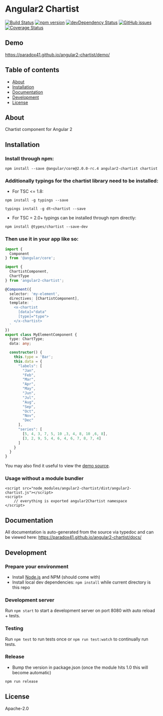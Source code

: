 # Angular2 Chartist
[![Build Status](https://travis-ci.org/paradox41/angular2-chartist.svg?branch=master)](https://travis-ci.org/paradox41/angular2-chartist)
[![npm version](https://badge.fury.io/js/angular2-chartist.svg)](http://badge.fury.io/js/angular2-chartist)
[![devDependency Status](https://david-dm.org/paradox41/angular2-chartist/dev-status.svg)](https://david-dm.org/paradox41/angular2-chartist#info=devDependencies)
[![GitHub issues](https://img.shields.io/github/issues/paradox41/angular2-chartist.svg)](https://github.com/paradox41/angular2-chartist/issues)
[![Coverage Status](https://coveralls.io/repos/github/paradox41/angular2-chartist/badge.svg?branch=master)](https://coveralls.io/github/paradox41/angular2-chartist?branch=master)

## Demo
https://paradox41.github.io/angular2-chartist/demo/

## Table of contents

- [About](#about)
- [Installation](#installation)
- [Documentation](#documentation)
- [Development](#development)
- [License](#licence)

## About

Chartist component for Angular 2

## Installation

### Install through npm:
```
npm install --save @angular/core@2.0.0-rc.4 angular2-chartist chartist
```
### Additionally typings for the chartist library need to be installed:

* For TSC <= 1.8:

```
npm install -g typings --save
```
```
typings install -g dt~chartist --save
```

* For TSC = 2.0+ typings can be installed through npm directly:

```
npm install @types/chartist --save-dev
```

### Then use it in your app like so:

```typescript
import {
  Component
} from '@angular/core';

import {
  ChartistComponent,
  ChartType
} from 'angular2-chartist';

@Component({
  selector: 'my-element',
  directives: [ChartistComponent],
  template: `
    <x-chartist
      [data]="data"
      [type]="type">
    </x-chartist>
  `
})
export class MyElementComponent {
  type: ChartType;
  data: any;

  constructor() {
    this.type = 'Bar';
    this.data = {
      "labels": [
        "Jan",
        "Feb",
        "Mar",
        "Apr",
        "May",
        "Jun",
        "Jul",
        "Aug",
        "Sep",
        "Oct",
        "Nov",
        "Dec"
      ],
      "series": [
        [5, 4, 3, 7, 5, 10 ,3, 4, 8, 10 ,6, 8],
        [3, 2, 9, 5, 4, 6, 4, 6, 7, 8, 7, 4]
      ]
    }
  }
}
```

You may also find it useful to view the [demo source](https://github.com/paradox41/angular2-chartist/blob/master/demo/demo.ts).

### Usage without a module bundler
```
<script src="node_modules/angular2-chartist/dist/angular2-chartist.js"></script>
<script>
    // everything is exported angular2Chartist namespace
</script>
```

## Documentation
All documentation is auto-generated from the source via typedoc and can be viewed here:
https://paradox41.github.io/angular2-chartist/docs/

## Development

### Prepare your environment
* Install [Node.js](http://nodejs.org/) and NPM (should come with)
* Install local dev dependencies: `npm install` while current directory is this repo

### Development server
Run `npm start` to start a development server on port 8080 with auto reload + tests.

### Testing
Run `npm test` to run tests once or `npm run test:watch` to continually run tests.

### Release
* Bump the version in package.json (once the module hits 1.0 this will become automatic)
```bash
npm run release
```

## License

Apache-2.0
